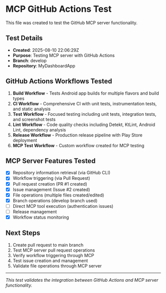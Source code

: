 # MCP GitHub Actions Test

This file was created to test the GitHub MCP server functionality.

## Test Details

- **Created**: 2025-08-10 22:06:29Z  
- **Purpose**: Testing MCP server with GitHub Actions
- **Branch**: develop
- **Repository**: MyDashboardApp

## GitHub Actions Workflows Tested

1. **Build Workflow** - Tests Android app builds for multiple flavors and build types
2. **CI Workflow** - Comprehensive CI with unit tests, instrumentation tests, and static analysis 
3. **Test Workflow** - Focused testing including unit tests, integration tests, and screenshot tests
4. **Lint Workflow** - Code quality checks including Detekt, KtLint, Android Lint, dependency analysis
5. **Release Workflow** - Production release pipeline with Play Store deployment
6. **MCP Test Workflow** - Custom workflow created for MCP testing

## MCP Server Features Tested

- [x] Repository information retrieval (via GitHub CLI)
- [x] Workflow triggering (via Pull Request)
- [x] Pull request creation (PR #1 created)
- [x] Issue management (Issue #2 created)
- [x] File operations (multiple files created/edited)
- [x] Branch operations (develop branch used)
- [ ] Direct MCP tool execution (authentication issues)
- [ ] Release management
- [x] Workflow status monitoring

## Next Steps

1. Create pull request to main branch
2. Test MCP server pull request operations
3. Verify workflow triggering through MCP
4. Test issue creation and management
5. Validate file operations through MCP server

---

*This test validates the integration between GitHub Actions and MCP server functionality.*
